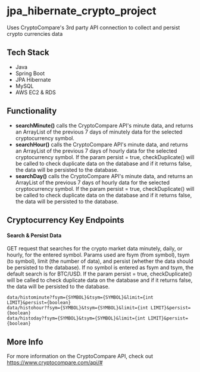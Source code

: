 # jpa_hibernate_crypto_project
Uses CryptoCompare's 3rd party API connection to collect and persist crypto currencies data

## Tech Stack
 - Java
 - Spring Boot
 - JPA Hibernate
 - MySQL
 - AWS EC2 & RDS

## Functionality
 - **searchMinute()** calls the CryptoCompare API's minute data, and returns an ArrayList of
the previous 7 days of minutely data for the selected cryptocurrency symbol. 
- **searchHour()** calls the CryptoCompare API's minute data, and returns an ArrayList of
the previous 7 days of hourly data for the selected cryptocurrency symbol. If the param persist = true, checkDuplicate() will be called to check duplicate data on the database and if it returns false, the data will be persisted to the database.
- **searchDay()** calls the CryptoCompare API's minute data, and returns an ArrayList of
the previous 7 days of hourly data for the selected cryptocurrency symbol. If the param persist = true, checkDuplicate() will be called to check duplicate data on the database and if it returns false, the data will be persisted to the database.

## Cryptocurrency Key Endpoints

#### Search & Persist Data 

GET request that searches for the crypto market data minutely, daily, or hourly, for the entered symbol. Params used are fsym (from symbol), tsym (to symbol), limit (the number of data), and persist (whether the data should be persisted to the database). If no symbol is entered as fsym and tsym, the default search is for BTC/USD. If the param persist = true, checkDuplicate() will be called to check duplicate data on the database and if it returns false, the data will be persisted to the database.

```
data/histominute?fsym={SYMBOL}&tsym={SYMBOL}&limit={int LIMIT}&persist={boolean}
data/histohour?fsym={SYMBOL}&tsym={SYMBOL}&limit={int LIMIT}&persist={boolean}
data/histoday?fsym={SYMBOL}&tsym={SYMBOL}&limit={int LIMIT}&persist={boolean}
```

## More Info
For more information on the CryptoCompare API, check out https://www.cryptocompare.com/api/#
